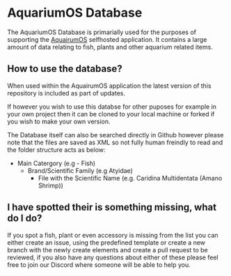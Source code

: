 # AquariumOS Database

The AquariumOS Database is primarially used for the purposes of supporting the [AquairumOS](https://github.com/ThatTom/AquariumOS) selfhosted application. It contains a large amount of data relating to fish, plants and other aquarium related items.

## How to use the database?

When used within the AquairumOS application the latest version of this repository is included as part of updates.

If however you wish to use this databse for other puposes for example in your own project then it can be cloned to your local machine or forked if you wish to make your own version.

The Database itself can also be searched directly in Github however please note that the files are saved as XML so not fully human freindly to read and the folder structure acts as below:

- Main Catergory (e.g - Fish)
  - Brand/Scientific Family (e.g Atyidae)
    - File with the Scientific Name (e.g. Caridina Multidentata (Amano Shrimp))

## I have spotted their is something missing, what do I do?

If you spot a fish, plant or even accessory is missing from the list you can either create an issue, using the predefined template or create a new branch with the newly create elements and create a pull request to be reviewed, if you also have any questions about either of these please feel free to join our Discord where someone will be able to help you.

